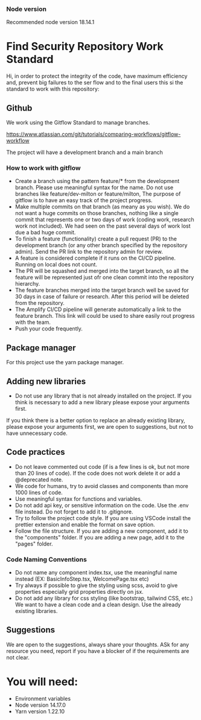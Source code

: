 ### Node version
Recommended node version 18.14.1

# Find Security Repository Work Standard

Hi, in order to protect the integrity of the code, have maximum efficiency and, prevent big failures to the ser flow and to the final users this si the standard to work with this repository:

## Github

We work using the Gitflow Standard to manage branches.

https://www.atlassian.com/git/tutorials/comparing-workflows/gitflow-workflow

The project will have a development branch and a main branch

### How to work with gitflow

- Create a branch using the pattern feature/* from the development branch. Please use meaningful syntax for the name. Do not use branches like feature/dev-milton or feature/milton, The purpose of gitflow is to have an easy track of the project progress.
- Make multiple commits on that branch (as meany as you wish). We do not want a huge commits on those branches, nothing like a single commit that represents one or two days of work (coding work, research work not included). We had seen on the past several days of work lost due a bad huge commit.
- To finish a feature (functionality) create a pull request (PR) to the development branch (or any other branch specified by the repository admin). Send the PR link to the repository admin for review.
- A feature is considered complete if it runs on the CI/CD pipeline. Running on local does not count.
- The PR will be squashed and merged into the target branch, so all the feature will be represented just ofr one clean commit into the repository hierarchy.
- The feature branches merged into the target branch well be saved for 30 days in case of failure or research. After this period will be deleted from the repository.
- The Amplify CI/CD pipeline will generate automatically a link to the feature branch. This link will could be used to share easily rout progress with the team.
- Push your code frequently.

## Package manager

For this project use the yarn package manager.

## Adding new libraries
- Do not use any library that is not already installed on the project. If you think is necessary to add a new library please expose your arguments first.

If you think there is a better option to replace an already existing library, please expose your arguments first, we are open to suggestions, but not to have unnecessary code.

## Code practices

- Do not leave commented out code (if is a few lines is ok, but not more than 20 lines of code). If the code does not work delete it or add a @deprecated note.
- We code for humans, try to avoid classes and components than more 1000 lines of code.
- Use meaningful syntax for functions and variables.
- Do not add api key, or sensitive information on the code. Use the .env file instead. Do not forget to add it to .gitignore.
- Try to follow the project code style. If you are using VSCode install the prettier extension and enable the format on save option.
- Follow the file structure. If you are adding a new component, add it to the "components" folder. If you are adding a new page, add it to the "pages" folder.

### Code Naming Conventions
- Do not name any component index.tsx, use the  meaningful name instead (EX: BasicInfoStep.tsx, WelcomePage.tsx etc)
- Try always if possible to give the styling using scss, avoid to give properties especially grid properties directly on jsx.
- Do not add any library for css styling (like bootstrap, tailwind CSS, etc.) We want to have a clean code and a clean design. Use the already existing libraries.

## Suggestions

We are open to the suggestions, always share your thoughts. ASk for any resource you need, report if you have a blocker of if the requirements are not clear.

# You will need:

- Environment variables
- Node version 14.17.0
- Yarn version 1.22.10
  
